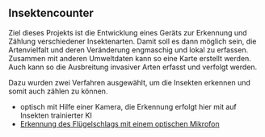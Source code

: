 ## Insektencounter
Ziel dieses Projekts ist die Entwicklung eines Geräts zur Erkennung und Zählung verschiedener Insektenarten.
Damit soll es dann möglich sein, die Artenvielfalt und deren Veränderung engmaschig und lokal zu erfassen. Zusammen mit anderen Umweltdaten kann so eine Karte erstellt werden. Auch kann so die Ausbreitung invasiver Arten erfasst und verfolgt werden.

Dazu wurden zwei Verfahren ausgewählt, um die Insekten erkennen und somit auch zählen zu können.
- optisch mit Hilfe einer Kamera, die Erkennung erfolgt hier mit auf Insekten trainierter KI
- [Erkennung des Flügelschlags mit einem optischen Mikrofon](http://msei.github.io/insects-count/fluegelschlag.html)


